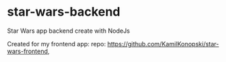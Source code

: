 # star-wars-backend
Star Wars app backend create with NodeJs

Created for my frontend app: 
repo: https://github.com/KamilKonopski/star-wars-frontend,
